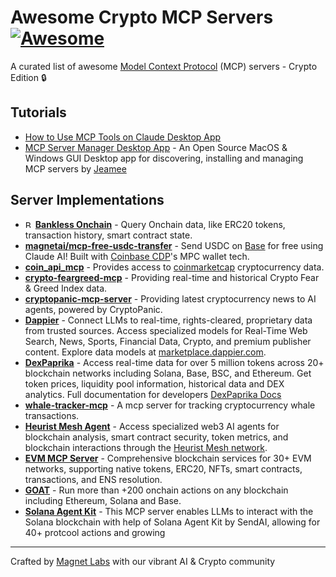 # Awesome Crypto MCP Servers [![Awesome](https://awesome.re/badge.svg)](https://awesome.re)

A curated list of awesome [Model Context Protocol](https://modelcontextprotocol.io/introduction) (MCP) servers - Crypto Edition 🔒

## Tutorials

- [How to Use MCP Tools on Claude Desktop App](https://medium.com/@pedro.aquino.se/how-to-use-mcp-tools-on-claude-desktop-app-and-automate-your-daily-tasks-1c38e22bc4b0)
- [MCP Server Manager Desktop App](https://github.com/Jeamee/MCPHub-Desktop/releases) - An Open Source MacOS & Windows GUI Desktop app for discovering, installing and managing MCP servers by [Jeamee](https://github.com/jeamee)

## Server Implementations

- <img height="12" width="12" src="https://www.bankless.com/favicon.ico" alt="Bankless Logo" /> **[Bankless Onchain](https://github.com/bankless/onchain-mcp)** - Query Onchain data, like ERC20 tokens, transaction history, smart contract state.
- **[magnetai/mcp-free-usdc-transfer](https://github.com/magnetai/mcp-free-usdc-transfer)** - Send USDC on [Base](https://base.org) for free using Claude AI! Built with [Coinbase CDP](https://docs.cdp.coinbase.com/mpc-wallet/docs/welcome)'s MPC wallet tech.
- **[coin_api_mcp](https://github.com/longmans/coin_api_mcp)** - Provides access to [coinmarketcap](https://coinmarketcap.com/) cryptocurrency data.
- **[crypto-feargreed-mcp](https://github.com/kukapay/crypto-feargreed-mcp)**  -  Providing real-time and historical Crypto Fear & Greed Index data.
- **[cryptopanic-mcp-server](https://github.com/kukapay/cryptopanic-mcp-server)** - Providing latest cryptocurrency news to AI agents, powered by CryptoPanic.
- **[Dappier](https://github.com/DappierAI/dappier-mcp)** - Connect LLMs to real-time, rights-cleared, proprietary data from trusted sources. Access specialized models for Real-Time Web Search, News, Sports, Financial Data, Crypto, and premium publisher content. Explore data models at [marketplace.dappier.com](https://marketplace.dappier.com/marketplace).
- **[DexPaprika](https://github.com/coinpaprika/dexpaprika-mcp)** - Access real-time data for over 5 million tokens across 20+ blockchain networks including Solana, Base, BSC, and Ethereum. Get token prices, liquidity pool information, historical data and DEX analytics. Full documentation for developers [DexPaprika Docs](https://docs.dexpaprika.com/introduction)
- **[whale-tracker-mcp](https://github.com/kukapay/whale-tracker-mcp)**  -  A mcp server for tracking cryptocurrency whale transactions.
- **[Heurist Mesh Agent](https://github.com/heurist-network/heurist-mesh-mcp-server)** - Access specialized web3 AI agents for blockchain analysis, smart contract security, token metrics, and blockchain interactions through the [Heurist Mesh network](https://github.com/heurist-network/heurist-agent-framework/tree/main/mesh).
- **[EVM MCP Server](https://github.com/mcpdotdirect/evm-mcp-server)** - Comprehensive blockchain services for 30+ EVM networks, supporting native tokens, ERC20, NFTs, smart contracts, transactions, and ENS resolution.
- **[GOAT](https://github.com/goat-sdk/goat/tree/main/typescript/examples/by-framework/model-context-protocol)** - Run more than +200 onchain actions on any blockchain including Ethereum, Solana and Base.
- **[Solana Agent Kit](https://github.com/sendaifun/solana-agent-kit/tree/main/examples/agent-kit-mcp-server)** - This MCP server enables LLMs to interact with the Solana blockchain with help of Solana Agent Kit by SendAI, allowing for 40+ protcool actions and growing

---

Crafted by [Magnet Labs](https://magnetlabs.xyz) with our vibrant AI & Crypto community
